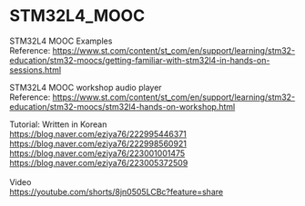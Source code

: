 # STM32L4_MOOC
 STM32L4 MOOC Examples <br>
 Reference: https://www.st.com/content/st_com/en/support/learning/stm32-education/stm32-moocs/getting-familiar-with-stm32l4-in-hands-on-sessions.html
 
 STM32L4 MOOC workshop audio player<br> 
 Reference: https://www.st.com/content/st_com/en/support/learning/stm32-education/stm32-moocs/stm32l4-hands-on-workshop.html
 
 Tutorial: Written in Korean<br>
 https://blog.naver.com/eziya76/222995446371<br>
 https://blog.naver.com/eziya76/222998560921<br>
 https://blog.naver.com/eziya76/223001001475<br>
 https://blog.naver.com/eziya76/223005372509<br>
 <br>
 Video<br>
 https://youtube.com/shorts/8jn0505LCBc?feature=share<br>
